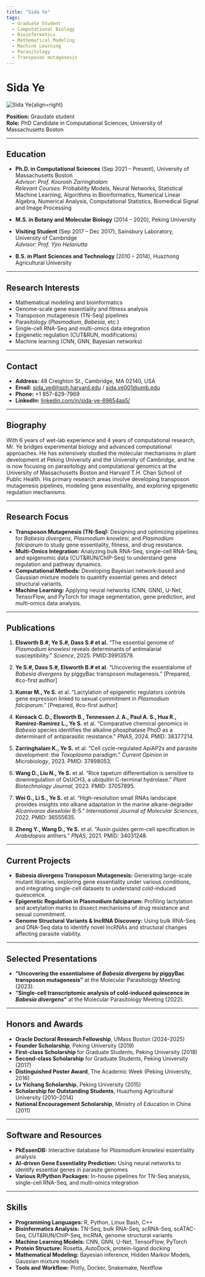 ```yaml
---
title: "Sida Ye"
tags:
  - Graduate Student
  - Computational Biology
  - Bioinformatics
  - Mathematical Modeling
  - Machine Learning
  - Parasitology
  - Transposon mutagenesis
---
```


# **Sida Ye**

![Sida Ye](https://media.licdn.com/dms/image/v2/C5103AQFsmvZ3AF6G3g/profile-displayphoto-shrink_800_800/profile-displayphoto-shrink_800_800/0/1565708124632?e=1746662400&v=beta&t=GJ298qXpdQvwfMdpp8SF2dJnPeM28EGeDbqXWAXc3-o){align=right}

**Position:** Graudate student  
**Role:** PhD Candidate in Computational Sciences, University of Massachusetts Boston

---

## **Education**

- **Ph.D. in Computational Sciences** (Sep 2021 – Present), University of Massachusetts Boston  
  *Advisor: Prof. Kourosh Zarringhalam*  
  *Relevant Courses:* Probability Models, Neural Networks, Statistical Machine Learning, Algorithms in Bioinformatics, Numerical Linear Algebra, Numerical Analysis, Computational Statistics, Biomedical Signal and Image Processing

- **M.S. in Botany and Molecular Biology** (2014 – 2020), Peking University

- **Visiting Student** (Sep 2017 – Dec 2017), Sainsbury Laboratory, University of Cambridge  
  *Advisor: Prof. Yjro Helariutta*

- **B.S. in Plant Sciences and Technology** (2010 – 2014), Huazhong Agricultural University

---

## **Research Interests**

- Mathematical modeling and bioinformatics
- Genome-scale gene essentiality and fitness analysis
- Transposon mutagenesis (TN-Seq) pipelines
- Parasitology (*Plasmodium*, *Babesia*, etc.)
- Single-cell RNA-Seq and multi-omics data integration
- Epigenetic regulation (CUT&RUN, modifications)
- Machine learning (CNN, GNN, Bayesian networks)

---

## **Contact**

- **Address:** 48 Creighton St., Cambridge, MA 02140, USA  
- **Email:** [sida_ye@hsph.harvard.edu](mailto:sida_ye@hsph.harvard.edu) / [sida.ye001@umb.edu](mailto:sida.ye001@umb.edu)  
- **Phone:** +1 857-829-7969  
- **LinkedIn:** [linkedin.com/in/sida-ye-69654aa5/](https://www.linkedin.com/in/sida-ye-69654aa5/)

---

## **Biography**

With 6 years of wet-lab experience and 4 years of computational research, Mr. Ye bridges experimental biology and advanced computational approaches. He has extensively studied the molecular mechanisms in plant development at Peking University and the University of Cambridge, and he is now focusing on parasitology and computational genomics at the University of Massachusetts Boston and Harvard T.H. Chan School of Public Health. His primary research areas involve developing transposon mutagenesis pipelines, modeling gene essentiality, and exploring epigenetic regulation mechanisms.

---

## **Research Focus**

- **Transposon Mutagenesis (TN-Seq):** Designing and optimizing pipelines for *Babesia divergens*, *Plasmodium knowlesi*, and *Plasmodium falciparum* to study gene essentiality, fitness, and drug resistance.
- **Multi-Omics Integration:** Analyzing bulk RNA-Seq, single-cell RNA-Seq, and epigenomic data (CUT&RUN/ChIP-Seq) to understand gene regulation and pathway dynamics.
- **Computational Methods:** Developing Bayesian network-based and Gaussian mixture models to quantify essential genes and detect structural variants.
- **Machine Learning:** Applying neural networks (CNN, GNN), U-Net, TensorFlow, and PyTorch for image segmentation, gene prediction, and multi-omics data analysis.

---

## **Publications**

1. **Elsworth B.#, Ye S.#, Dass S.# et al.** “The essential genome of *Plasmodium knowlesi* reveals determinants of antimalarial susceptibility.” *Science*, 2025. PMID:39913579.

2. **Ye S.#, Dass S.#, Elsworth B.# et al.** “Uncovering the essentialome of *Babesia divergens* by piggyBac transposon mutagenesis.” [Prepared, #co-first author]

3. **Kumar M., Ye S.** et al. “Lactylation of epigenetic regulators controls gene expression linked to sexual commitment in *Plasmodium falciparum*.” [Prepared, #co-first author]

4. **Keroack C. D., Elsworth B., Tennessen J. A., Paul A. S., Hua R., Ramirez-Ramirez L., Ye S.** et al. “Comparative chemical genomics in *Babesia* species identifies the alkaline phosphatase PhoD as a determinant of antiparasitic resistance.” *PNAS*, 2024. PMID: 38377214.

5. **Zarringhalam K., Ye S.** et al. “Cell cycle-regulated ApiAP2s and parasite development: the *Toxoplasma* paradigm.” *Current Opinion in Microbiology*, 2023. PMID: 37898053.

6. **Wang D., Liu N., Ye S.** et al. “Rice tapetum differentiation is sensitive to downregulation of OsUCH3, a ubiquitin C-terminal hydrolase.” *Plant Biotechnology Journal*, 2023. PMID: 37057895.

7. **Wei G., Li S., Ye S.** et al. “High-resolution small RNAs landscape provides insights into alkane adaptation in the marine alkane-degrader *Alcanivorax dieselolei* B-5.” *International Journal of Molecular Sciences*, 2022. PMID: 36555635.

8. **Zheng Y., Wang D., Ye S.** et al. “Auxin guides germ-cell specification in *Arabidopsis* anthers.” *PNAS*, 2021. PMID: 34031248.

---

## **Current Projects**

- **Babesia divergens Transposon Mutagenesis:** Generating large-scale mutant libraries, exploring gene essentiality under various conditions, and integrating single-cell datasets to understand cold-induced quiescence.
- **Epigenetic Regulation in Plasmodium falciparum:** Profiling lactylation and acetylation marks to dissect mechanisms of drug resistance and sexual commitment.
- **Genome Structural Variants & lncRNA Discovery:** Using bulk RNA-Seq and DNA-Seq data to identify novel lncRNAs and structural changes affecting parasite viability.

---

## **Selected Presentations**

- **“Uncovering the essentialome of *Babesia divergens* by piggyBac transposon mutagenesis”** at the Molecular Parasitology Meeting (2023).
- **“Single-cell transcriptomic analysis of cold-induced quiescence in *Babesia divergens*”** at the Molecular Parasitology Meeting (2022).

---

## **Honors and Awards**

- **Oracle Doctoral Research Fellowship**, UMass Boston (2024–2025)
- **Founder Scholarship**, Peking University (2019)
- **First-class Scholarship** for Graduate Students, Peking University (2018)
- **Second-class Scholarship** for Graduate Students, Peking University (2017)
- **Distinguished Poster Award**, The Academic Week (Peking University, 2016)
- **Lv Yichang Scholarship**, Peking University (2015)
- **Scholarship for Outstanding Students**, Huazhong Agricultural University (2010–2014)
- **National Encouragement Scholarship**, Ministry of Education in China (2011)

---

## **Software and Resources**

- **PkEssenDB:** Interactive database for *Plasmodium knowlesi* essentiality analysis
- **AI-driven Gene Essentiality Prediction:** Using neural networks to identify essential genes in parasite genomes
- **Various R/Python Packages:** In-house pipelines for TN-Seq analysis, single-cell RNA-Seq, and multi-omics integration

---

## **Skills**

- **Programming Languages:** R, Python, Linux Bash, C++
- **Bioinformatics Analysis:** TN-Seq, bulk RNA-Seq, scRNA-Seq, scATAC-Seq, CUT&RUN/ChIP-Seq, lncRNA, genome structural variants
- **Machine Learning Models:** CNN, GNN, U-Net, TensorFlow, PyTorch
- **Protein Structure:** Rosetta, AutoDock, protein-ligand docking
- **Mathematical Modeling:** Bayesian inference, Hidden Markov Models, Gaussian mixture models
- **Tools and Workflow:** Plotly, Docker, Snakemake, Nextflow
